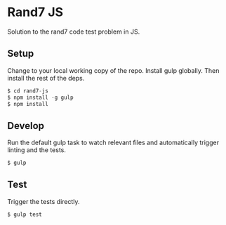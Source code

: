 Rand7 JS
========

Solution to the rand7 code test problem in JS.

Setup
-----

Change to your local working copy of the repo. Install gulp globally. Then install the rest of the deps.

```js
$ cd rand7-js
$ npm install -g gulp
$ npm install
```

Develop
---

Run the default gulp task to watch relevant files and automatically trigger linting and the tests.

```js
$ gulp
```

Test
----

Trigger the tests directly.

```js
$ gulp test
```
